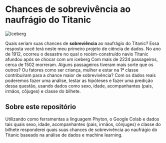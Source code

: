# Chances de sobrevivência ao naufrágio do Titanic

![Iceberg](https://user-images.githubusercontent.com/61082248/83070780-573b2100-a042-11ea-9a8f-65f9282d7d26.jpg)

Quais seriam suas chances de **sobreviência** ao naufrágio do Titanic? Essa resposta você terá neste meu primeiro projeto de ciência de dados.
No ano de 1912, ocorreu o desastre no qual o recém-construído navio Titanic afundou após se chocar com um iceberg Com mais de 2224 passageiros, cerca de 1502 morreram.
Alguns passageiros tiveram mais sorte que os outros? Ou fatores como ser criança, mulher e estar na 1ª classe contribuíram para a chance maior de sobrevivência?  Com os dados reais poderemos fazer uma análise, testar as hipóteses e fazer uma predição dessa questão, usando dados como sexo, idade, acompanhantes (pais, irmãos, côjuges) e classe do bilhete.

## Sobre este repositório

Utilizando como ferramentas a linguagem Phyton, o Google Colab e dados tais quais sexo, idade, acompanhantes (pais, irmãos, cônjuges) e classe do bilhete responderei quais suas chances de sobrevivência ao naufrágio do Titanic baseado na análise de dados e machine learning.

